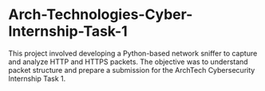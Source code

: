 # Arch-Technologies-Cyber-Internship-Task-1
This project involved developing a Python-based network sniffer to capture and analyze HTTP and HTTPS packets. The objective was to understand packet structure and prepare a submission for the ArchTech Cybersecurity Internship Task 1.
